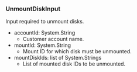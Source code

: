 ### UnmountDiskInput
Input required to unmount disks.

- accountId: System.String
  - Customer account name.
- mountId: System.String
  - Mount ID for which disk must be unmounted.
- mountDiskIds: list of System.Strings
  - List of mounted disk IDs to be unmounted.
